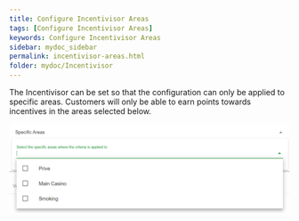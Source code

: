 ```yaml
---
title: Configure Incentivisor Areas
tags: [Configure Incentivisor Areas]
keywords: Configure Incentivisor Areas
sidebar: mydoc_sidebar
permalink: incentivisor-areas.html
folder: mydoc/Incentivisor
---
```


The Incentivisor can be set so that the configuration can only be applied to specific areas. Customers will only be able to earn points towards incentives in the areas selected below. 

<img src="./img/Promotions/IncentivisorAreas.png" alt="">
